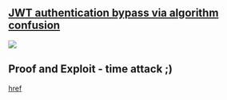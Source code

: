 ## [JWT authentication bypass via algorithm confusion](https://portswigger.net/web-security/jwt/algorithm-confusion/lab-jwt-authentication-bypass-via-algorithm-confusion)

![](https://github.com/nu11secur1ty/PortSwigger-Web-Security-Academy/blob/main/JWT/JWT-authentication-bypass-via-algorithm-confusion/Docs/Screenshot%202022-06-23%20092445.png)

## Proof and Exploit - time attack ;)
[href](https://streamable.com/t131eg)
